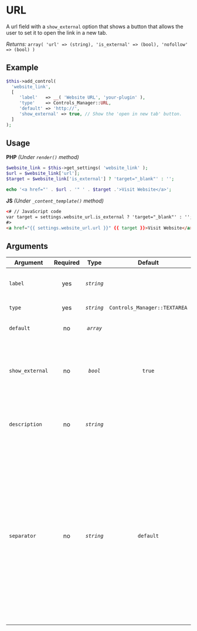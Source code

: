 # URL
A url field with a `show_external` option that shows a button that allows the user to set it to open the link in a new tab.

*Returns:* `array( 'url' => (string), 'is_external' => (bool), 'nofollow' => (bool) )`

## Example

```php
$this->add_control(
  'website_link',
  [
     'label'   => __( 'Website URL', 'your-plugin' ),
     'type'    => Controls_Manager::URL,
     'default' => 'http://',
     'show_external' => true, // Show the 'open in new tab' button.
  ]
);
```

## Usage

**PHP** *(Under `render()` method)*
```php
$website_link = $this->get_settings( 'website_link' );
$url = $website_link['url'];
$target = $website_link['is_external'] ? 'target="_blank"' : '';

echo '<a href="' . $url . '" ' . $target .'>Visit Website</a>';
```

**JS** *(Under `_content_template()` method)*
```html
<# // JavaScript code 
var target = settings.website_url.is_external ? 'target="_blank"' : '';
#>
<a href="{{ settings.website_url.url }}" {{ target }}>Visit Website</a>
```

## Arguments

Argument           | Required   | Type         | Default                      | Description
------------       | :--------: | :------:     | :--------------------------: | ---------------------------------------------
`label`            | yes        | *`string`*   |                              | The label of the control - displayed next to it
`type`             | yes        | *`string`*   | `Controls_Manager::TEXTAREA` | The type of the control
`default`          | no         | *`array`*    |                              | The default value of the control
`show_external`    | no         | *`bool`*     | `true`                       | Shows a toggle button that allows user to set it to open the link in a new tab
`description`      | no         | *`string`*   |                              | A description text to display below the control
`separator`        | no         | *`string`*   | `default`                    | Set the position of the control separator. `default` means that the separator will be posited depending on the control type. `before` or `after` will force the separator position before/after the control. `none` will hide the separator
